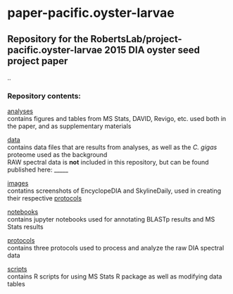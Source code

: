 # paper-pacific.oyster-larvae
## Repository for the RobertsLab/project-pacific.oyster-larvae 2015 DIA oyster seed project paper
..
### Repository contents: 

[analyses](https://github.com/grace-ac/paper-pacific.oyster-larvae/tree/master/analyses)    
contains figures and tables from MS Stats, DAVID, Revigo, etc. used both in the paper, and as supplementary materials

[data](https://github.com/grace-ac/paper-pacific.oyster-larvae/tree/master/data)    
contains data files that are results from analyses, as well as the _C. gigas_ proteome used as the background   
RAW spectral data is **not** included in this repository, but can be found published here: _____

[images](https://github.com/grace-ac/paper-pacific.oyster-larvae/tree/master/images)    
contatins screenshots of EncyclopeDIA and SkylineDaily, used in creating their respective [protocols](https://github.com/grace-ac/paper-pacific.oyster-larvae/tree/master/protocols)

[notebooks](https://github.com/grace-ac/paper-pacific.oyster-larvae/tree/master/notebooks)    
contains jupyter notebooks used for annotating BLASTp results and MS Stats results

[protocols](https://github.com/grace-ac/paper-pacific.oyster-larvae/tree/master/protocols)    
contains three protocols used to process and analyze the raw DIA spectral data

[scripts](https://github.com/grace-ac/paper-pacific.oyster-larvae/tree/master/scripts)   
contains R scripts for using MS Stats R package as well as modifying data tables

